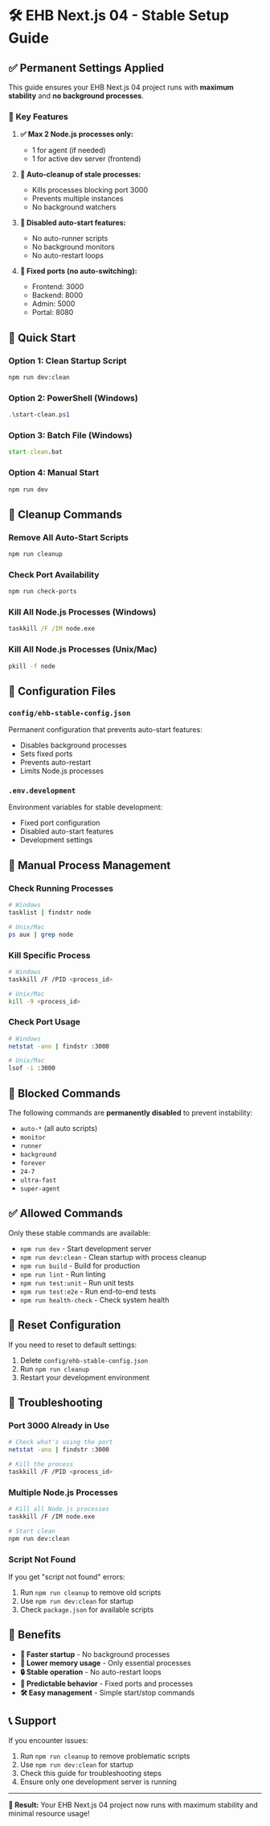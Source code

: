 # 🛠️ EHB Next.js 04 - Stable Setup Guide

## ✅ Permanent Settings Applied

This guide ensures your EHB Next.js 04 project runs with **maximum stability** and **no background processes**.

### 🎯 Key Features

1. **✅ Max 2 Node.js processes only:**
   - 1 for agent (if needed)
   - 1 for active dev server (frontend)

2. **🧹 Auto-cleanup of stale processes:**
   - Kills processes blocking port 3000
   - Prevents multiple instances
   - No background watchers

3. **🛑 Disabled auto-start features:**
   - No auto-runner scripts
   - No background monitors
   - No auto-restart loops

4. **🔐 Fixed ports (no auto-switching):**
   - Frontend: 3000
   - Backend: 8000
   - Admin: 5000
   - Portal: 8080

## 🚀 Quick Start

### Option 1: Clean Startup Script
```bash
npm run dev:clean
```

### Option 2: PowerShell (Windows)
```powershell
.\start-clean.ps1
```

### Option 3: Batch File (Windows)
```cmd
start-clean.bat
```

### Option 4: Manual Start
```bash
npm run dev
```

## 🧹 Cleanup Commands

### Remove All Auto-Start Scripts
```bash
npm run cleanup
```

### Check Port Availability
```bash
npm run check-ports
```

### Kill All Node.js Processes (Windows)
```cmd
taskkill /F /IM node.exe
```

### Kill All Node.js Processes (Unix/Mac)
```bash
pkill -f node
```

## 📁 Configuration Files

### `config/ehb-stable-config.json`
Permanent configuration that prevents auto-start features:
- Disables background processes
- Sets fixed ports
- Prevents auto-restart
- Limits Node.js processes

### `.env.development`
Environment variables for stable development:
- Fixed port configuration
- Disabled auto-start features
- Development settings

## 🔧 Manual Process Management

### Check Running Processes
```bash
# Windows
tasklist | findstr node

# Unix/Mac
ps aux | grep node
```

### Kill Specific Process
```bash
# Windows
taskkill /F /PID <process_id>

# Unix/Mac
kill -9 <process_id>
```

### Check Port Usage
```bash
# Windows
netstat -ano | findstr :3000

# Unix/Mac
lsof -i :3000
```

## 🚫 Blocked Commands

The following commands are **permanently disabled** to prevent instability:

- `auto-*` (all auto scripts)
- `monitor`
- `runner`
- `background`
- `forever`
- `24-7`
- `ultra-fast`
- `super-agent`

## ✅ Allowed Commands

Only these stable commands are available:

- `npm run dev` - Start development server
- `npm run dev:clean` - Clean startup with process cleanup
- `npm run build` - Build for production
- `npm run lint` - Run linting
- `npm run test:unit` - Run unit tests
- `npm run test:e2e` - Run end-to-end tests
- `npm run health-check` - Check system health

## 🔄 Reset Configuration

If you need to reset to default settings:

1. Delete `config/ehb-stable-config.json`
2. Run `npm run cleanup`
3. Restart your development environment

## 📝 Troubleshooting

### Port 3000 Already in Use
```bash
# Check what's using the port
netstat -ano | findstr :3000

# Kill the process
taskkill /F /PID <process_id>
```

### Multiple Node.js Processes
```bash
# Kill all Node.js processes
taskkill /F /IM node.exe

# Start clean
npm run dev:clean
```

### Script Not Found
If you get "script not found" errors:
1. Run `npm run cleanup` to remove old scripts
2. Use `npm run dev:clean` for startup
3. Check `package.json` for available scripts

## 🎉 Benefits

- **🚀 Faster startup** - No background processes
- **💾 Lower memory usage** - Only essential processes
- **🔒 Stable operation** - No auto-restart loops
- **🎯 Predictable behavior** - Fixed ports and processes
- **🛠️ Easy management** - Simple start/stop commands

## 📞 Support

If you encounter issues:

1. Run `npm run cleanup` to remove problematic scripts
2. Use `npm run dev:clean` for startup
3. Check this guide for troubleshooting steps
4. Ensure only one development server is running

---

**🎯 Result:** Your EHB Next.js 04 project now runs with maximum stability and minimal resource usage! 